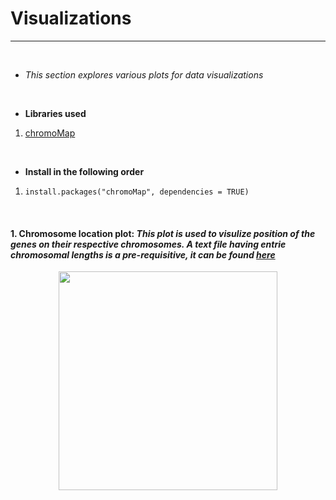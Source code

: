 # Visualizations
---
<br>

* *This section explores various plots for data visualizations*

<br>

* **Libraries used**
1. [chromoMap](https://cran.r-project.org/web/packages/chromoMap/index.html)

<br>

* **Install in the following order**
1. ```install.packages("chromoMap", dependencies = TRUE)```

<br>

#### 1. Chromosome location plot: _This plot is used to visulize position of the genes on their respective chromosomes. A text file having entrie chromosomal lengths is a pre-requisitive, it can be found [here](https://raw.githubusercontent.com/spriyansh/Micro-Array-Data-Analysis/master/Visualization/Chrom_info.txt)_
<p align="center"><img src="https://github.com/spriyansh/Micro-Array-Data-Analysis/blob/master/Visualization/plots/Chromosome_Location_Plot.png" width="350"></p>
